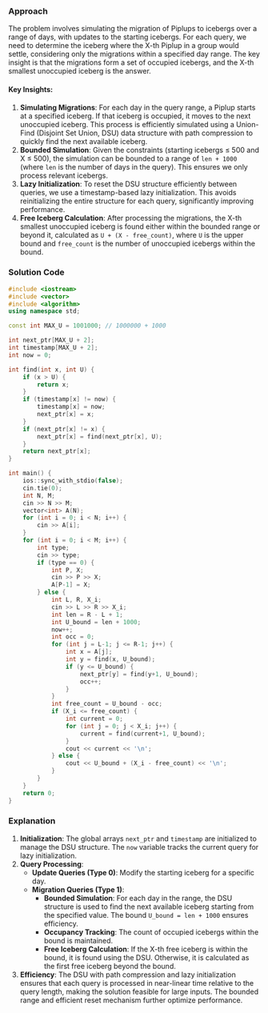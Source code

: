 ### Approach
The problem involves simulating the migration of Piplups to icebergs over a range of days, with updates to the starting icebergs. For each query, we need to determine the iceberg where the X-th Piplup in a group would settle, considering only the migrations within a specified day range. The key insight is that the migrations form a set of occupied icebergs, and the X-th smallest unoccupied iceberg is the answer.

#### Key Insights:
1. **Simulating Migrations**: For each day in the query range, a Piplup starts at a specified iceberg. If that iceberg is occupied, it moves to the next unoccupied iceberg. This process is efficiently simulated using a Union-Find (Disjoint Set Union, DSU) data structure with path compression to quickly find the next available iceberg.
2. **Bounded Simulation**: Given the constraints (starting icebergs ≤ 500 and X ≤ 500), the simulation can be bounded to a range of `len + 1000` (where `len` is the number of days in the query). This ensures we only process relevant icebergs.
3. **Lazy Initialization**: To reset the DSU structure efficiently between queries, we use a timestamp-based lazy initialization. This avoids reinitializing the entire structure for each query, significantly improving performance.
4. **Free Iceberg Calculation**: After processing the migrations, the X-th smallest unoccupied iceberg is found either within the bounded range or beyond it, calculated as `U + (X - free_count)`, where `U` is the upper bound and `free_count` is the number of unoccupied icebergs within the bound.

### Solution Code
```cpp
#include <iostream>
#include <vector>
#include <algorithm>
using namespace std;

const int MAX_U = 1001000; // 1000000 + 1000

int next_ptr[MAX_U + 2];
int timestamp[MAX_U + 2];
int now = 0;

int find(int x, int U) {
    if (x > U) {
        return x;
    }
    if (timestamp[x] != now) {
        timestamp[x] = now;
        next_ptr[x] = x;
    }
    if (next_ptr[x] != x) {
        next_ptr[x] = find(next_ptr[x], U);
    }
    return next_ptr[x];
}

int main() {
    ios::sync_with_stdio(false);
    cin.tie(0);
    int N, M;
    cin >> N >> M;
    vector<int> A(N);
    for (int i = 0; i < N; i++) {
        cin >> A[i];
    }
    for (int i = 0; i < M; i++) {
        int type;
        cin >> type;
        if (type == 0) {
            int P, X;
            cin >> P >> X;
            A[P-1] = X;
        } else {
            int L, R, X_i;
            cin >> L >> R >> X_i;
            int len = R - L + 1;
            int U_bound = len + 1000;
            now++;
            int occ = 0;
            for (int j = L-1; j <= R-1; j++) {
                int x = A[j];
                int y = find(x, U_bound);
                if (y <= U_bound) {
                    next_ptr[y] = find(y+1, U_bound);
                    occ++;
                }
            }
            int free_count = U_bound - occ;
            if (X_i <= free_count) {
                int current = 0;
                for (int j = 0; j < X_i; j++) {
                    current = find(current+1, U_bound);
                }
                cout << current << '\n';
            } else {
                cout << U_bound + (X_i - free_count) << '\n';
            }
        }
    }
    return 0;
}
```

### Explanation
1. **Initialization**: The global arrays `next_ptr` and `timestamp` are initialized to manage the DSU structure. The `now` variable tracks the current query for lazy initialization.
2. **Query Processing**:
   - **Update Queries (Type 0)**: Modify the starting iceberg for a specific day.
   - **Migration Queries (Type 1)**:
     - **Bounded Simulation**: For each day in the range, the DSU structure is used to find the next available iceberg starting from the specified value. The bound `U_bound = len + 1000` ensures efficiency.
     - **Occupancy Tracking**: The count of occupied icebergs within the bound is maintained.
     - **Free Iceberg Calculation**: If the X-th free iceberg is within the bound, it is found using the DSU. Otherwise, it is calculated as the first free iceberg beyond the bound.
3. **Efficiency**: The DSU with path compression and lazy initialization ensures that each query is processed in near-linear time relative to the query length, making the solution feasible for large inputs. The bounded range and efficient reset mechanism further optimize performance.